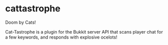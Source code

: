 cattastrophe
============

Doom by Cats!


Cat-Tastrophe is a plugin for the Bukkit server API that scans player chat for a few keywords, and responds with explosive ocelots!
